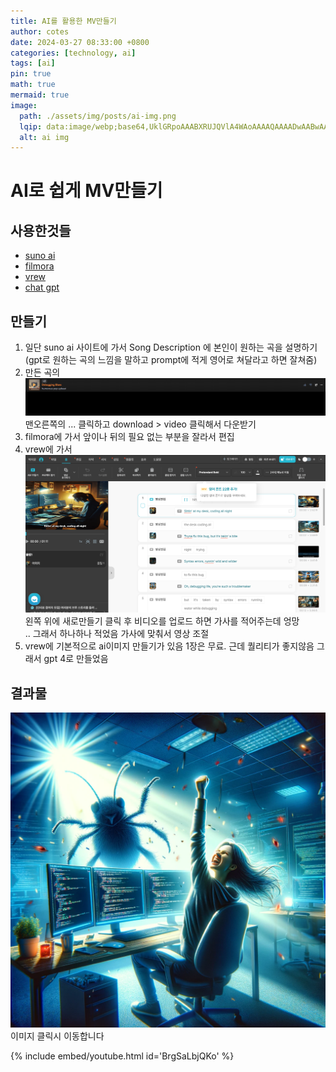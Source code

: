 ```yaml
---
title: AI를 활용한 MV만들기 
author: cotes
date: 2024-03-27 08:33:00 +0800
categories: [technology, ai]
tags: [ai]
pin: true
math: true
mermaid: true
image:
  path: ./assets/img/posts/ai-img.png
  lqip: data:image/webp;base64,UklGRpoAAABXRUJQVlA4WAoAAAAQAAAADwAABwAAQUxQSDIAAAARL0AmbZurmr57yyIiqE8oiG0bejIYEQTgqiDA9vqnsUSI6H+oAERp2HZ65qP/VIAWAFZQOCBCAAAA8AEAnQEqEAAIAAVAfCWkAALp8sF8rgRgAP7o9FDvMCkMde9PK7euH5M1m6VWoDXf2FkP3BqV0ZYbO6NA/VFIAAAA
  alt: ai img 
---
```


# AI로 쉽게 MV만들기

## 사용한것들
- [suno ai](https://www.suno.ai/)
- [filmora](https://filmora.wondershare.kr/thankyou/install-filmora-video-editor.html)
- [vrew](https://vrew.voyagerx.com/en/) 
- [chat gpt](https://chat.openai.com/)


## 만들기

1. 일단 suno ai 사이트에 가서 Song Description 에 본인이 원하는 곡을 설명하기  
(gpt로 원하는 곡의 느낌을 말하고 prompt에 적게 영어로 쳐달라고 하면 잘쳐줌)
2. 만든 곡의 ![alt text](./assets/img/posts/suno.png) 맨오른쪽의 ...  클릭하고 download > video 클릭해서 다운받기
3. filmora에 가서 앞이나 뒤의 필요 없는 부분을 잘라서 편집
4. vrew에 가서 ![alt text](./assets/img/posts/vrew.png) 왼쪽 위에 새로만들기 클릭 후 비디오를 업로드 하면 가사를 적어주는데 엉망  
.. 그래서 하나하나 적었음 가사에 맞춰서 영상 조절
5. vrew에 기본적으로 ai이미지 만들기가 있음 1장은 무료. 근데 퀄리티가 좋지않음 그래서 gpt 4로 만들었음

## 결과물 


[![suno ai](./assets/img/posts/ai-mv-img.png)](
https://youtu.be/BrgSaLbjQKo?feature=shared)  
이미지 클릭시 이동합니다

{% include embed/youtube.html id='BrgSaLbjQKo' %}